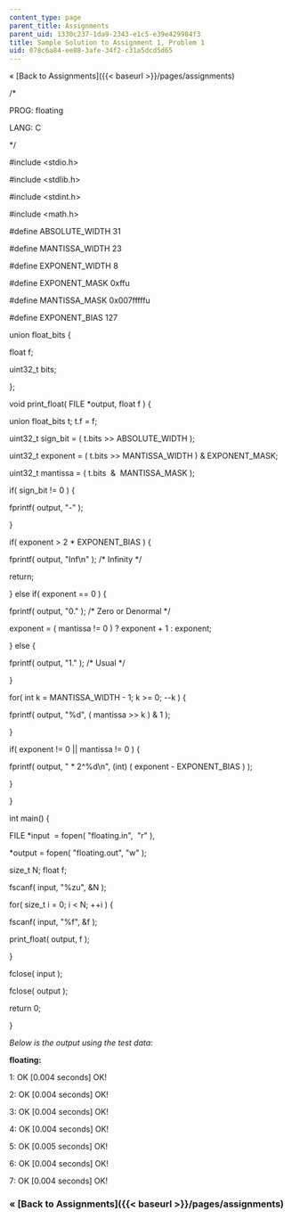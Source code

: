 ```yaml
---
content_type: page
parent_title: Assignments
parent_uid: 1330c237-1da9-2343-e1c5-e39e429984f3
title: Sample Solution to Assignment 1, Problem 1
uid: 078c6a84-ee88-3afe-34f2-c31a5dcd5d65
---
```


« [Back to Assignments]({{< baseurl >}}/pages/assignments)

/\*

PROG: floating

LANG: C

\*/

#include <stdio.h>

#include <stdlib.h>

#include <stdint.h>

#include <math.h>

#define ABSOLUTE\_WIDTH 31

#define MANTISSA\_WIDTH 23

#define EXPONENT\_WIDTH 8

#define EXPONENT\_MASK 0xffu

#define MANTISSA\_MASK 0x007fffffu

#define EXPONENT\_BIAS 127

union float\_bits {

 float f;

 uint32\_t bits;

};

void print\_float( FILE \*output, float f ) {

 union float\_bits t; t.f = f;

 uint32\_t sign\_bit = ( t.bits >> ABSOLUTE\_WIDTH );

 uint32\_t exponent = ( t.bits >> MANTISSA\_WIDTH ) & EXPONENT\_MASK;

 uint32\_t mantissa = ( t.bits  &  MANTISSA\_MASK );

 if( sign\_bit != 0 ) {

 fprintf( output, "-" );

 }

 if( exponent > 2 \* EXPONENT\_BIAS ) {

 fprintf( output, "Inf\\n" ); /\* Infinity \*/

 return;

 } else if( exponent == 0 ) {

 fprintf( output, "0." ); /\* Zero or Denormal \*/

 exponent = ( mantissa != 0 ) ? exponent + 1 : exponent;

 } else {

 fprintf( output, "1." ); /\* Usual \*/

 }

 for( int k = MANTISSA\_WIDTH - 1; k >= 0; --k ) {

 fprintf( output, "%d", ( mantissa >> k ) & 1 );

 }

 if( exponent != 0 || mantissa != 0 ) {

 fprintf( output, " \* 2^%d\\n", (int) ( exponent - EXPONENT\_BIAS ) );

 }

}

int main() {

 FILE \*input  = fopen( "floating.in",  "r" ),

 \*output = fopen( "floating.out", "w" );

 size\_t N; float f;

 fscanf( input, "%zu", &N );

 for( size\_t i = 0; i < N; ++i ) {

 fscanf( input, "%f", &f );

 print\_float( output, f );

 }

 fclose( input );

 fclose( output );

 return 0;

}

_Below is the output using the test data:_

**floating:**

 1: OK \[0.004 seconds\] OK!

 2: OK \[0.004 seconds\] OK!

 3: OK \[0.004 seconds\] OK!

 4: OK \[0.004 seconds\] OK!

 5: OK \[0.005 seconds\] OK!

 6: OK \[0.004 seconds\] OK!

 7: OK \[0.004 seconds\] OK!

### « [Back to Assignments]({{< baseurl >}}/pages/assignments)